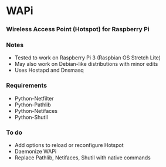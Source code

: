 # WAPi
### Wireless Access Point (Hotspot) for Raspberry Pi

### Notes
- Tested to work on Raspberry Pi 3 (Raspbian OS Stretch Lite)
- May also work on Debian-like distributions with minor edits
- Uses Hostapd and Dnsmasq

### Requirements
  * Python-Netfilter
  * Python-Pathlib
  * Python-Netifaces
  * Python-Shutil

### To do
  * Add options to reload or reconfigure Hotspot
  * Daemonize WAPi
  * Replace Pathlib, Netifaces, Shutil with native commands  
